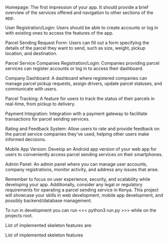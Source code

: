 Homepage: The first impression of your app. It should provide a brief overview of the services offered and navigation to other sections of the app.

User Registration/Login: Users should be able to create accounts or log in with existing ones to access the features of the app.

Parcel Sending Request Form: Users can fill out a form specifying the details of the parcel they want to send, such as size, weight, pickup location, and destination.

Parcel Service Companies Registration/Login: Companies providing parcel services can register accounts or log in to access their dashboard.

Company Dashboard: A dashboard where registered companies can manage parcel pickup requests, assign drivers, update parcel statuses, and communicate with users.

Parcel Tracking: A feature for users to track the status of their parcels in real-time, from pickup to delivery.

Payment Integration: Integration with a payment gateway to facilitate transactions for parcel sending services.

Rating and Feedback System: Allow users to rate and provide feedback on the parcel service companies they've used, helping other users make informed decisions.

Mobile App Version: Develop an Android app version of your web app for users to conveniently access parcel sending services on their smartphones.

Admin Panel: An admin panel where you can manage user accounts, company registrations, monitor activity, and address any issues that arise.

Remember to focus on user experience, security, and scalability while developing your app. Additionally, consider any legal or regulatory requirements for operating a parcel sending service in Kenya. This project will showcase your skills in web development, mobile app development, and possibly backend/database management.


To run in development you can run <<< python3 run.py >>> while on the projects root.


List of implemented skeleton features are:


List of implemented skeleton features
